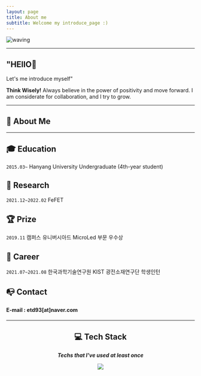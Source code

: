 ```yaml
---
layout: page
title: About me
subtitle: Welcome my introduce_page :)
---
```


![waving](https://capsule-render.vercel.app/api?type=waving&height=200&text=Um%20taedong&fontAlign=50&fontAlignY=40&color=gradient)



---


## "HEllO👋 
Let's me introduce myself"

**Think Wisely!** Always believe in the power of positivity and move forward.
I am considerate for collaboration, and I try to grow.

---

## **👩 About Me**
  
---

## **🎓 Education**

`2015.03~` Hanyang University Undergraduate (4th-year student)


## **📝 Research** 

`2021.12~2022.02` FeFET

## **🏆 Prize**

`2019.11` 캠퍼스 유니버시아드 MicroLed 부문 우수상

## **📑 Career**

`2021.07~2021.08` 한국과학기술연구원 KIST 광전소재연구단 학생인턴



## **📭 Contact** 
#### E-mail : etd93[at]naver.com
---

<center>

<h2> 💻 Tech Stack
<h5><dl> Techs that I've used at least once</dl>
  
<img src="https://img.shields.io/badge/Python-3766AB?style=flat-square&logo=Python&logoColor=white"/>

